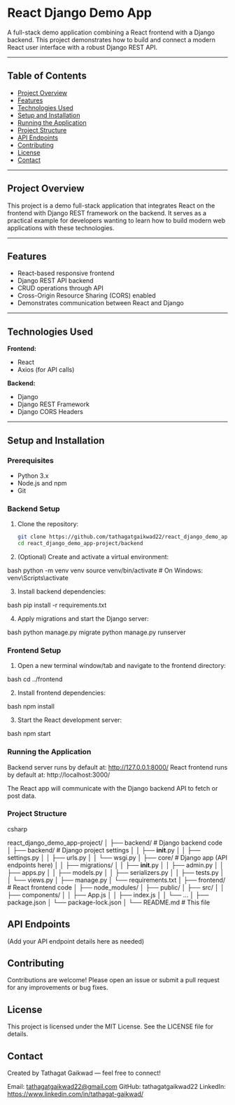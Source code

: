 # React Django Demo App

A full-stack demo application combining a React frontend with a Django backend. This project demonstrates how to build and connect a modern React user interface with a robust Django REST API.

---

## Table of Contents

- [Project Overview](#project-overview)  
- [Features](#features)  
- [Technologies Used](#technologies-used)  
- [Setup and Installation](#setup-and-installation)  
- [Running the Application](#running-the-application)  
- [Project Structure](#project-structure)  
- [API Endpoints](#api-endpoints)  
- [Contributing](#contributing)  
- [License](#license)  
- [Contact](#contact)  

---

## Project Overview

This project is a demo full-stack application that integrates React on the frontend with Django REST framework on the backend. It serves as a practical example for developers wanting to learn how to build modern web applications with these technologies.

---

## Features

- React-based responsive frontend  
- Django REST API backend  
- CRUD operations through API  
- Cross-Origin Resource Sharing (CORS) enabled  
- Demonstrates communication between React and Django  

---

## Technologies Used

**Frontend:**  
- React  
- Axios (for API calls)

**Backend:**  
- Django  
- Django REST Framework  
- Django CORS Headers  

---

## Setup and Installation

### Prerequisites

- Python 3.x  
- Node.js and npm  
- Git

### Backend Setup

1. Clone the repository:
   ```bash
   git clone https://github.com/tathagatgaikwad22/react_django_demo_app-project.git
   cd react_django_demo_app-project/backend

2. (Optional) Create and activate a virtual environment:

bash
	python -m venv venv
	source venv/bin/activate  # On Windows: venv\Scripts\activate

3. Install backend dependencies:

bash
	pip install -r requirements.txt

4. Apply migrations and start the Django server:

bash
	python manage.py migrate
	python manage.py runserver

### Frontend Setup

1. Open a new terminal window/tab and navigate to the frontend directory:

bash
	cd ../frontend

2. Install frontend dependencies:

bash
	npm install

3. Start the React development server:

bash
	npm start

### Running the Application

Backend server runs by default at: http://127.0.0.1:8000/
React frontend runs by default at: http://localhost:3000/

The React app will communicate with the Django backend API to fetch or post data.

### Project Structure
csharp

react_django_demo_app-project/
│
├── backend/                 # Django backend code
│   ├── backend/             # Django project settings
│   │   ├── __init__.py
│   │   ├── settings.py
│   │   ├── urls.py
│   │   └── wsgi.py
│   ├── core/                # Django app (API endpoints here)
│   │   ├── migrations/
│   │   ├── __init__.py
│   │   ├── admin.py
│   │   ├── apps.py
│   │   ├── models.py
│   │   ├── serializers.py
│   │   ├── tests.py
│   │   └── views.py
│   ├── manage.py
│   └── requirements.txt
│
├── frontend/                # React frontend code
│   ├── node_modules/
│   ├── public/
│   ├── src/
│   │   ├── components/
│   │   ├── App.js
│   │   ├── index.js
│   │   └── ...
│   ├── package.json
│   └── package-lock.json
│
└── README.md                # This file

## API Endpoints
(Add your API endpoint details here as needed)

## Contributing
Contributions are welcome! Please open an issue or submit a pull request for any improvements or bug fixes.

## License
This project is licensed under the MIT License. See the LICENSE file for details.

## Contact
Created by Tathagat Gaikwad — feel free to connect!

Email: tathagatgaikwad22@gmail.com
GitHub: tathagatgaikwad22
LinkedIn: https://www.linkedin.com/in/tathagat-gaikwad/
